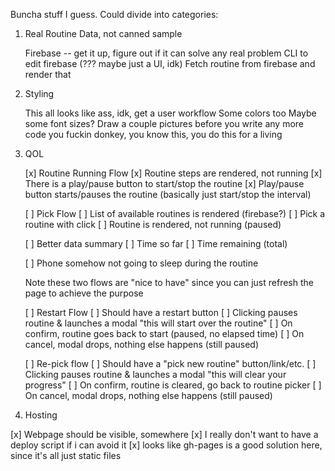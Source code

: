 Buncha stuff I guess. Could divide into categories:

1. Real Routine Data, not canned sample

    Firebase -- get it up, figure out if it can solve any real problem
    CLI to edit firebase (??? maybe just a UI, idk)
    Fetch routine from firebase and render that

2. Styling

    This all looks like ass, idk, get a user workflow
    Some colors too
    Maybe some font sizes?
    Draw a couple pictures before you write any more code you fuckin donkey, you know this, you do this for a living
  
3. QOL

    [x] Routine Running Flow
        [x]  Routine steps are rendered, not running
        [x]  There is a play/pause button to start/stop the routine
        [x]  Play/pause button starts/pauses the routine (basically just start/stop the interval)

    [ ] Pick Flow
        [ ]  List of available routines is rendered (firebase?)
        [ ]  Pick a routine with click
        [ ]  Routine is rendered, not running (paused)
    
    [ ] Better data summary
        [ ] Time so far
        [ ] Time remaining (total)
    
    [ ] Phone somehow not going to sleep during the routine
    
    Note these two flows are "nice to have" since you can just refresh the page to achieve the purpose

    [ ] Restart Flow
        [ ] Should have a restart button
        [ ] Clicking pauses routine & launches a modal "this will start over the routine"
        [ ] On confirm, routine goes back to start (paused, no elapsed time)
        [ ] On cancel, modal drops, nothing else happens (still paused)
    
    [ ] Re-pick flow
        [ ] Should have a "pick new routine" button/link/etc.
        [ ] Clicking pauses routine & launches a modal "this will clear your progress"
        [ ] On confirm, routine is cleared, go back to routine picker
        [ ] On cancel, modal drops, nothing else happens (still paused)

4.  Hosting

  [x] Webpage should be visible, somewhere
  [x] I really don't want to have a deploy script if i can avoid it
  [x] looks like gh-pages is a good solution here, since it's all just static files
